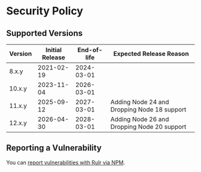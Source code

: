 # Security Policy

## Supported Versions

| Version | Initial Release | End-of-life | Expected Release Reason
| --- | --- | --- | --- |
| 8.x.y | 2021-02-19 | 2024-03-01 |
| 10.x.y | 2023-11-04 | 2026-03-01 |
| 11.x.y | 2025-09-12 | 2027-03-01 | Adding Node 24 and Dropping Node 18 support
| 12.x.y | 2026-04-30 | 2028-03-01 | Adding Node 26 and Dropping Node 20 support

## Reporting a Vulnerability

You can [report vulnerabilities with Rulr via NPM](https://www.npmjs.com/advisories/report?package=rulr).
